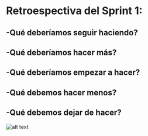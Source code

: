 # Retroespectiva del Sprint 1:
## -Qué deberíamos seguir haciendo?
## -Qué deberíamos hacer más?
## -Qué deberíamos empezar a hacer? 
## -Qué debemos hacer menos? 
## -Qué debemos dejar de hacer?
![alt text](file://Screenshot_2.png)